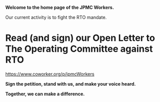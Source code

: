 **Welcome to the home page of the JPMC Workers.**

Our current activity is to fight the RTO mandate.

# Read (and sign) our Open Letter to The Operating Committee against RTO


https://www.coworker.org/p/jpmcWorkers

**Sign the petition, stand with us, and make your voice heard.**

**Together, we can make a difference.**
